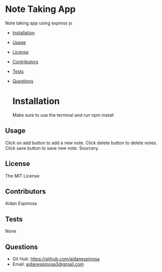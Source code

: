 # Note Taking App

Note taking app using express js

- [Installation](#installation)
- [Usage](#usage)
- [License](#license)
- [Contributors](#contribute)
- [Tests](#tests)
- [Questions](#questions)

  # Installation

  Make sure to use the terminal and run npm install

## Usage

Click on add button to add a new note. Click delete button to delete notes. Click save button to save new note. Sourcery.

## License

The MIT License

## Contributors

Aidan Espinosa

## Tests

None

## Questions

- Git Hub: https://github.com/aidanespinosa
- Email: aidanespinosa3@gmail.com
